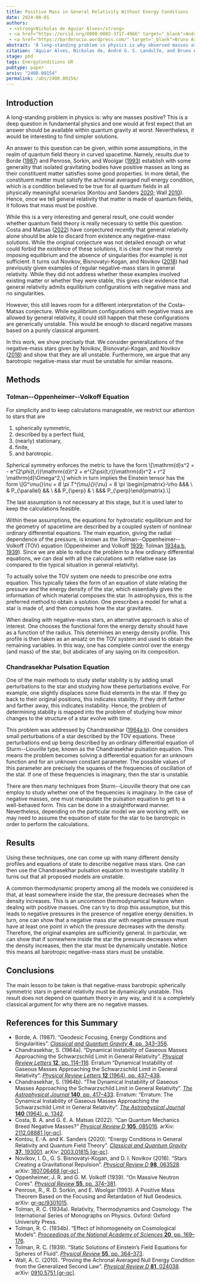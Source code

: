 ```yaml
---
title: Positive Mass in General Relativity Without Energy Conditions
date: 2024-08-01
authors: 
 - <strong>Níckolas de Aguiar Alves</strong>
 - <a href="https://orcid.org/0000-0002-3717-4966" target="_blank">André G. S. Landulfo</a>
 - <a href="https://barderucio.wordpress.com/" target="_blank">Bruno Arderucio Costa</a>
abstract: 'A long-standing problem in physics is why observed masses are always positive. While energy conditions in quantum field theory can partly answer this problem, in this paper we find evidence that classical general relativity abhors negative masses, without the need for quantum theory or energy conditions. This is done by considering many different models of negative-mass "stars" and showing they are dynamically unstable. <i>A fortiori</i>, we show that any barotropic negative-mass star must be dynamically unstable.'
citation: 'Aguiar Alves, Níckolas de, André G. S. Landulfo, and Bruno Arderucio Costa. “Positive Mass in General Relativity Without Energy Conditions,” 2024. Forthcoming. arXiv: <a href="https://arxiv.org/abs/2408.00154" target="_blank">2408.00154 [gr-qc]</a>.'
stage: phd
tags: EnergyConditions GR
pubtype: paper
arxiv: "2408.00154"
permalink: /abs/2408.00154/
---
```


## Introduction

A long-standing problem in physics is: why are masses positive? This is a deep question in fundamental physics and one would at first expect that an answer should be available within quantum gravity at worst. Nevertheless, it would be interesting to find simpler solutions.

An answer to this question can be given, within some assumptions, in the realm of quantum field theory in curved spacetime. Namely, results due to Borde ([1987](#borde1987)) and Penrose, Sorkin, and Woolgar ([1993](#penrose1993)) establish with some generality that isolated gravitating bodies have positive masses as long as their constituent matter satisfies some good properties. In more detail, the constituent matter must satisfy the achronal averaged null energy condition, which is a condition believed to be true for all quantum fields in all physically meaningful scenarios (Kontou and Sanders [2020](#kontou2020); Wall [2010](#wall2010)). Hence, once we tell general relativity that matter is made of quantum fields, it follows that mass must be positive. 
    
While this is a very interesting and general result, one could wonder whether quantum field theory is really necessary to settle this question. Costa and Matsas ([2022](#costa2022)) have conjectured recently that general relativity alone should be able to discard from existence any negative-mass solutions. While the original conjecture was not detailed enough on what could forbid the existence of these solutions, it is clear now that merely imposing equilibrium and the absence of singularities (for example) is not sufficient. It turns out Novikov, Bisnovatyi-Kogan, and Novikov ([2018](#novikov2018)) had previously given examples of regular negative-mass stars in general relativity. While they did not address whether these examples involved existing matter or whether they were stable, this gives clear evidence that general relativity admits equilibrium configurations with negative mass and no singularities. 
    
However, this still leaves room for a different interpretation of the Costa–Matsas conjecture. While equilibrium configurations with negative mass are allowed by general relativity, it could still happen that these configurations are generically unstable. This would be enough to discard negative masses based on a purely classical argument. 
    
In this work, we show precisely that. We consider generalizations of the negative-mass stars given by Novikov, Bisnovatyi-Kogan, and Novikov ([2018](#novikov2018)) and show that they are all unstable. Furthermore, we argue that any barotropic negative-mass star must be unstable for similar reasons. 

## Methods
### Tolman--Oppenheimer--Volkoff Equation
For simplicity and to keep calculations manageable, we restrict our attention to stars that are
1. spherically symmetric,
2. described by a perfect fluid,
3. (nearly) stationary,
4. finite,
5. and barotropic.

Spherical symmetry enforces the metric to have the form
\\[\mathrm{d}s^2 = - e^{2\phi(t,r)}\mathrm{d}t^2 + e^{2\psi(t,r)}\mathrm{d}r^2 + r^2 \mathrm{d}\Omega^2,\\]
which in turn implies the Einstein tensor has the form
\\[G^\mu{}_\nu = 8 \pi T^{\mu}{}_{\nu} = 8 \pi \begin{pmatrix}-\rho &&& \\ & P_{\parallel} && \\ && P_{\perp} & \\ &&& P_{\perp}\end{pmatrix}.\\]

The last assumption is not necessary at this stage, but it is used later to keep the calculations feasible. 

Within these assumptions, the equations for hydrostatic equilibrium and for the geometry of spacetime are described by a coupled system of nonlinear ordinary differential equations. The main equation, giving the radial dependence of the pressure, is known as the Tolman--Oppenheimer--Volkoff (TOV) equation (Oppenheimer and Volkoff [1939](#oppenheimer1939); Tolman [1934a](#tolman1934a),[b](#tolman1934b), [1939]((#tolman1939))). Since we are able to reduce the problem to a few ordinary differential equations, we can deal with all the calculations with relative ease (as compared to the typical situation in general relativity). 

To actually solve the TOV system one needs to prescribe one extra equation. This typically takes the form of an equation of state relating the pressure and the energy density of the star, which essentially gives the information of which material composes the star. In astrophysics, this is the preferred method to obtain a solution. One prescribes a model for what a star is made of, and then computes how the star gravitates. 

When dealing with negative-mass stars, an alternative approach is also of interest. One chooses the functional form the energy density should have as a function of the radius. This determines an energy density profile. This profile is then taken as an ansatz on the TOV system and used to obtain the remaining variables. In this way, one has complete control over the energy (and mass) of the star, but abdicates of any saying on its composition.

### Chandrasekhar Pulsation Equation
One of the main methods to study stellar stability is by adding small perturbations to the star and studying how these perturbations evolve. For example, one slightly displaces some fluid elements in the star. If they go back to their original positions, this indicates stability. If they drift farther and farther away, this indicates instability. Hence, the problem of determining stability is mapped into the problem of studying how minor changes to the structure of a star evolve with time.

This problem was addressed by Chandrasekhar ([1964a](#chandrasekhar1964a),[b](#chandrasekhar1964b)). One considers small perturbations of a star described by the TOV equations. These perturbations end up being described by an ordinary differential equation of Sturm--Liouville type, known as the Chandrasekhar pulsation equation. This means the problem becomes solving a differential equation for an unknown function and for an unknown constant parameter. The possible values of this parameter are precisely the squares of the frequencies of oscillation of the star. If one of these frequencies is imaginary, then the star is unstable.

There are then many techniques from Sturm--Liouville theory that one can employ to study whether one of the frequencies is imaginary. In the case of negative masses, one must manipulate the pulsation equation to get to a well-behaved form. This can be done in a straightforward manner. Nevertheless, depending on the particular model we are working with, we may need to assume the equation of state for the star to be barotropic in order to perform the calculations.

## Results
Using these techniques, one can come up with many different density profiles and equations of state to describe negative mass stars. One can then use the Chandrasekhar pulsation equation to investigate stability. It turns out that all proposed models are unstable. 

A common thermodynamic property among all the models we considered is that, at least somewhere inside the star, the pressure decreases when the density increases. This is an uncommon thermodynamical feature when dealing with positive masses. One can try to drop this assumption, but this leads to negative pressures in the presence of negative energy densities. In turn, one can show that a negative mass star with negative pressure must have at least one point in which the pressure decreases with the density. Therefore, the original examples are sufficiently general. In particular, we can show that if somewhere inside the star the pressure decreases when the density increases, then the star must be dynamically unstable. Notice this means all barotropic negative-mass stars must be unstable.

## Conclusions
The main lesson to be taken is that negative-mass barotropic spherically symmetric stars in general relativity must be dynamically unstable. This result does not depend on quantum theory in any way, and it is a completely classical argument for why there are no negative masses. 

## References for this Summary
* <a name="borde1987"></a>Borde, A. (1987). “Geodesic Focusing, Energy Conditions and Singularities”. [_Classical and Quantum Gravity_ **4**, pp. 343–356](https://doi.org/10.1088/0264-9381/4/2/015).
* <a name="chandrasekhar1964a"></a>Chandrasekhar, S. (1964a). “Dynamical Instability of Gaseous Masses Approaching the Schwarzschild Limit in General Relativity”. [_Physical Review Letters_ **12**, pp. 114–116](https://doi.org/10.1103/PhysRevLett.12.114). Erratum “Dynamical Instability of Gaseous Masses Approaching the Schwarzschild Limit in General Relativity”. [_Physical Review Letters_ **12** (1964), pp. 437–438](https://doi.org/10.1103/PhysRevLett.12.437.2).
* <a name="chandrasekhar1964b"></a>Chandrasekhar, S. (1964b). “The Dynamical Instability of Gaseous Masses Approaching the Schwarzschild Limit in General Relativity”. [_The Astrophysical Journal_ **140**, pp. 417–433](https://doi.org/10.1086/147938). Erratum: “Erratum: The Dynamical Instability of Gaseous Masses Approaching the Schwarzschild Limit in General Relativity”. [_The Astrophysical Journal_ **140** (1964), p. 1342](https://doi.org/10.1086/148040).
* <a name="costa2022"></a>Costa, B. A. and G. E. A. Matsas (2022). “Can Quantum Mechanics Breed Negative Masses?” [_Physical Review D_ **105**, 085016](https://doi.org/10.1103/PhysRevD.105.085016). arXiv: [2112.08881 [gr-qc]](https://arxiv.org/abs/2112.08881).
* <a name="kontou2020"></a>Kontou, E.-A. and K. Sanders (2020). “Energy Conditions in General Relativity and Quantum Field Theory”. [_Classical and Quantum Gravity_ **37**, 193001](https://doi.org/10.1088/1361-6382/ab8fcf). arXiv: [2003.01815 [gr-qc]](https://arxiv.org/abs/2003.01815).
* <a name="novikov2018"></a>Novikov, I. D., G. S. Bisnovatyi-Kogan, and D. I. Novikov (2018). “Stars Creating a Gravitational Repulsion”. [_Physical Review D_ **98**, 063528](https://doi.org/10.1103/PhysRevD.98.063528). arXiv: [1807.06468 [gr-qc]](https://arxiv.org/abs/1807.06468).
* <a name="oppenheimer1939"></a>Oppenheimer, J. R. and G. M. Volkoff (1939). “On Massive Neutron Cores”. [_Physical Review_ **55**, pp. 374–381](https://doi.org/10.1103/PhysRev.55.374).
* <a name="penrose1993"></a>Penrose, R., R. D. Sorkin, and E. Woolgar (1993). A Positive Mass Theorem Based on the Focusing and Retardation of Null Geodesics. arXiv: [gr-qc/9301015](https://arxiv.org/abs/gr-qc/9301015).
* <a name="tolman1934a"></a>Tolman, R. C. (1934a). Relativity, Thermodynamics and Cosmology. The International Series of Monographs on Physics. Oxford: Oxford University Press.
* <a name="tolman1934b"></a>Tolman, R. C. (1934b). “Effect of Inhomogeneity on Cosmological Models”. [_Proceedings of the National Academy of Sciences_ **20**, pp. 169–176](https://doi.org/10.1073/pnas.20.3.169).
* <a name="tolman1939"></a>Tolman, R. C. (1939). “Static Solutions of Einstein’s Field Equations for Spheres of Fluid”. [_Physical Review_ **55**, pp. 364–373](https://doi.org/10.1103/PhysRev.55.364).
* <a name="wall2010"></a>Wall, A. C. (2010). “Proving the Achronal Averaged Null Energy Condition from the Generalized Second Law”. [_Physical Review D_ **81**, 024038](https://doi.org/10.1103/PhysRevD.81.024038). arXiv: [0910.5751 [gr-qc]](https://arxiv.org/abs/0910.5751).
